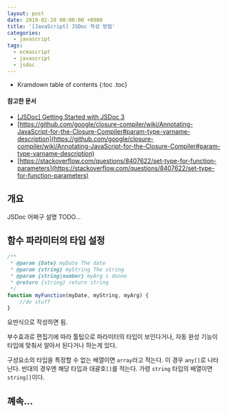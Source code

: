 ```yaml
---
layout: post
date: 2019-02-28 00:00:00 +0900
title: '[JavaScript] JSDoc 작성 방법'
categories:
  - javascript
tags:
  - ecmascript
  - javascript
  - jsdoc
---
```


* Kramdown table of contents
{:toc .toc}

#### 참고한 문서

- [\[JSDoc\] Getting Started with JSDoc 3](https://jsdoc.app/about-getting-started.html)
- [https://github.com/google/closure-compiler/wiki/Annotating-JavaScript-for-the-Closure-Compiler#param-type-varname-description](https://github.com/google/closure-compiler/wiki/Annotating-JavaScript-for-the-Closure-Compiler#param-type-varname-description)
- [https://stackoverflow.com/questions/8407622/set-type-for-function-parameters](https://stackoverflow.com/questions/8407622/set-type-for-function-parameters)

## 개요

JSDoc 어쩌구 설명 TODO...

## 함수 파라미터의 타입 설정

```js
/**
 * @param {Date} myDate The date
 * @param {string} myString The string
 * @param {string|number} myArg i dunno
 * @return {string} return string
 */
function myFunction(myDate, myString, myArg) {
    //do stuff
}
```

요딴식으로 작성하면 됨.

부수효과로 편집기에 따라 툴팁으로 파라미터의 타입이 보인다거나, 자동 완성 기능이 타입에 맞춰서 알아서 된다거나 하는게 있다.

구성요소의 타입을 특정할 수 없는 배열이면 `array`라고 적는다. 이 경우 `any[]`로 나타난다. 반대의 경우엔 해당 타입과 대괄호`[]`를 적는다. 가령 `string` 타입의 배열이면 `string[]`이다.

## 꼐속...
